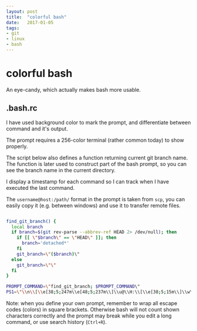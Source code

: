 ```yaml
---
layout: post
title:  "colorful bash"
date:   2017-01-05
tags:
- git
- linux
- bash
---
```


# colorful bash #

An eye-candy, which actually makes bash more usable.

## .bash.rc ##

I have used background color to mark the prompt, and differentiate between command and it's output.

The prompt requires a 256-color terminal (rather common today) to show properly.

The script below also defines a function returning current git branch name. The function is later used to construct part of the bash prompt, so you can see the branch name in the current directory.

I display a timestamp for each command so I can track when I have executed the last command.

The ``username@host:/path/`` format in the prompt is taken from ``scp``, you can easily copy it (e.g. between windows) and use it to transfer remote files.

```bash

find_git_branch() {
  local branch
  if branch=$(git rev-parse --abbrev-ref HEAD 2> /dev/null); then
    if [[ \"$branch\" == \"HEAD\" ]]; then
      branch='detached*'
    fi
    git_branch=\"($branch)\"
  else
    git_branch=\"\"
  fi
}

PROMPT_COMMAND=\"find_git_branch; $PROMPT_COMMAND\"
PS1=\"\\n\\[\\e[38;5;247m\\e[48;5;237m\\]\\u@\\H:\\[\\e[38;5;15m\\]\\w\\[\\e[48;5;236m\\] \\[\\e[48;5;235m\\] \\[\\e[48;5;234m\\] \\[\\e[48;5;233m\\] \\[\\e[48;5;232m\\] \\[\\e[m\\e[38;5;237m\\]   \t   \\$?   \\$git_branch   \\[\\e[m\\]\n\\[\\e[38;5;237m\\e[48;5;237m\\] \\[\\e[m\\e[38;5;226m\\] $ \\[\\e[m\\]\"

```

Note: when you define your own prompt, remember to wrap all escape codes (colors) in square brackets.
Otherwise bash will not count shown characters correctly and the prompt may break while you edit a long command, or use search history (``Ctrl+R``).
